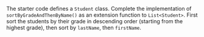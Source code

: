

The starter code defines a `Student` class. Complete the implementation of
`sortByGradeAndThenByName()` as an extension function to `List<Student>`. First
sort the students by their grade in descending order (starting from the highest
grade), then sort by `lastName`, then `firstName`.

